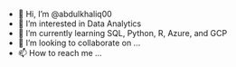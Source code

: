 - 👋 Hi, I’m @abdulkhaliq00
- 👀 I’m interested in Data Analytics
- 🌱 I’m currently learning SQL, Python, R, Azure, and GCP
- 💞️ I’m looking to collaborate on ...
- 📫 How to reach me ...

<!---
abdulkhaliq00/abdulkhaliq00 is a ✨ special ✨ repository because its `README.md` (this file) appears on your GitHub profile.
You can click the Preview link to take a look at your changes.
--->
